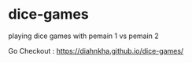 # dice-games
playing dice games with pemain 1 vs pemain 2

Go Checkout : https://diahnkha.github.io/dice-games/
